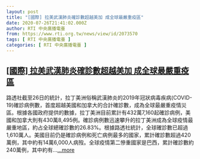 ```yaml
---
layout: post
title: "[國際] 拉美武漢肺炎確診數超越美加 成全球最嚴重疫區"
date: 2020-07-26T21:41:02.000Z
author: RTI 中央廣播電臺
from: https://www.rti.org.tw/news/view/id/2073570
tags: [ RTI 中央廣播電臺 ]
categories: [ RTI 中央廣播電臺 ]
---
```

<!--1595799662000-->
[[國際] 拉美武漢肺炎確診數超越美加 成全球最嚴重疫區](https://www.rti.org.tw/news/view/id/2073570)
------

<div>
路透社截至26日的統計，拉丁美洲俗稱武漢肺炎的2019年冠狀病毒疾病(COVID-19)確診病例數，首度超越美國和加拿大的合計確診數，成為全球最嚴重疫情災區。根據各國政府提供的數據，拉丁美洲目前累計有432萬7,160起確診病例，美國和加拿大則有430萬8,495例。確診病例數迅速攀升的拉丁美洲成為全球疫情最嚴重地區，約占全球總確診數的26.83%。根據路透社統計，全球確診數已超過1,610萬人。美國目前仍是確診病例和死亡病例最多的國家，累計確診數超過420萬例，其中約有14萬6,000人病歿。全球疫情第二慘重國家是巴西，累計確診數約240萬例，其中約有...<a target="_blank" href="https://www.rti.org.tw/news/view/id/2073570">...more</a>
</div>

